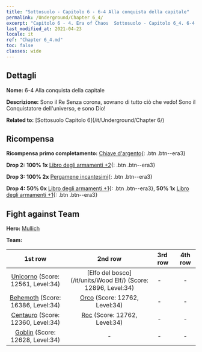 ```yaml
---
title: "Sottosuolo - Capitolo 6 - 6-4 Alla conquista della capitale"
permalink: /Underground/Chapter 6_4/
excerpt: "Capitolo 6 - 4. Era of Chaos  Sottosuolo - Capitolo 6_4. 6-4 Alla conquista della capitale"
last_modified_at: 2021-04-23
locale: it
ref: "Chapter 6_4.md"
toc: false
classes: wide
---
```


## Dettagli

 **Nome:** 6-4 Alla conquista della capitale

 **Descrizione:** Sono il Re Senza corona, sovrano di tutto ciò che vedo! Sono il Conquistatore dell'universo, e sono Dio!

 **Related to:** [Sottosuolo Capitolo 6](/it/Underground/Chapter 6/)

## Ricompensa

 **Ricompensa primo completamento:** [Chiave d'argento](/ItemsIT/con_693/){: .btn .btn--era3}

 **Drop 2:** **100% 1x** [Libro degli armamenti +2](/ItemsIT/mat_32/){: .btn .btn--era3}

 **Drop 3:** **100% 2x** [Pergamene incantesimi](/ItemsIT/con_694/){: .btn .btn--era3}

 **Drop 4:** **50% 0x** [Libro degli armamenti +1](/ItemsIT/mat_25/){: .btn .btn--era3}, **50% 1x** [Libro degli armamenti +1](/ItemsIT/mat_25/){: .btn .btn--era3}


## Fight against Team
 **Hero:** [Mullich](/it/heroes/Mullich/)

 **Team:**


  | 1st row | 2nd row | 3rd row | 4th row |
  |:----:|:----:|:----|:----:|
  | [Unicorno](/it/units/Unicorn/) (Score: 12561, Level:34)  | [Elfo del bosco](/it/units/Wood Elf/) (Score: 12896, Level:34)  | - | - |
  | [Behemoth](/it/units/Behemoth/) (Score: 16386, Level:34)  | [Orco](/it/units/Orc/) (Score: 12762, Level:34)  | - | - |
  | [Centauro](/it/units/Centaur/) (Score: 12360, Level:34)  | [Roc](/it/units/Roc/) (Score: 12762, Level:34)  | - | - |
  | [Goblin](/it/units/Goblin/) (Score: 12628, Level:34)  | - | - | - |


